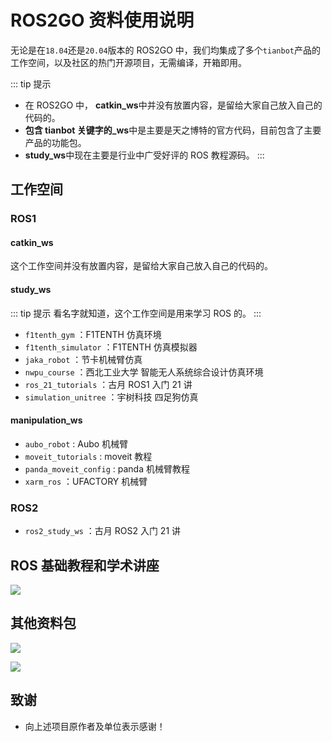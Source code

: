 #  ROS2GO 资料使用说明 

无论是在`18.04`还是`20.04`版本的 ROS2GO 中，我们均集成了多个`tianbot`产品的工作空间，以及社区的热门开源项目，无需编译，开箱即用。

::: tip 提示
- 在 ROS2GO 中， **catkin\_ws**中并没有放置内容，是留给大家自己放入自己的代码的。   
- **包含 tianbot 关键字的\_ws**中是主要是天之博特的官方代码，目前包含了主要产品的功能包。 
- **study\_ws**中现在主要是行业中广受好评的 ROS 教程源码。
:::

## 工作空间

### ROS1

#### catkin_ws  

这个工作空间并没有放置内容，是留给大家自己放入自己的代码的。 

#### study_ws

::: tip 提示
看名字就知道，这个工作空间是用来学习 ROS 的。
:::

- `f1tenth_gym`  ：F1TENTH 仿真环境
- `f1tenth_simulator` ：F1TENTH 仿真模拟器
- `jaka_robot` ：节卡机械臂仿真
- `nwpu_course` ：西北工业大学 智能无人系统综合设计仿真环境
- `ros_21_tutorials` ：古月 ROS1 入门 21 讲
- `simulation_unitree` ：宇树科技 四足狗仿真

#### manipulation_ws

- `aubo_robot` :  Aubo 机械臂
- `moveit_tutorials` : moveit 教程
- `panda_moveit_config` : panda 机械臂教程
- `xarm_ros` ：UFACTORY 机械臂

### ROS2
- `ros2_study_ws` ：古月 ROS2 入门 21 讲

## ROS 基础教程和学术讲座

![](https://img.alicdn.com/imgextra/i3/3428759044/O1CN01IlcSIt2GgCoRLwyAw_!!3428759044.png)

## 其他资料包

![](https://img.alicdn.com/imgextra/i4/3428759044/O1CN01poDrmd2GgCoQEifCp_!!3428759044.png)

![](https://tianbot-pic.oss-cn-beijing.aliyuncs.com/tianbot-pic/Tianbot-Doc202310181754483.png)

## 致谢

- 向上述项目原作者及单位表示感谢！


